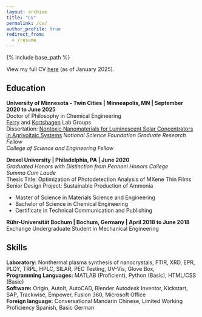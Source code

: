 ```yaml
---
layout: archive
title: "CV"
permalink: /cv/
author_profile: true
redirect_from:
  - /resume
---
```


{% include base_path %}

View my full CV [here](Loh_CV_5.pdf) (as of January 2025). 

## Education
**University of Minnesota - Twin Cities | Minneapolis, MN | September 2020 to June 2025**<br/>
Doctor of Philosophy in Chemical Engineering <br/>
[Ferry](https://ferry.cems.umn.edu/) and [Kortshagen](https://kortshagen.umn.edu/) Lab Groups <br/>
Dissertation: [Nontoxic Nanomaterials for Luminescent Solar Concentrators in Agrivoltaic Systems](https://www.proquest.com/docview/3234927280/fulltextPDF/1B0A1A2312074FD8PQ/1?accountid=14586&sourcetype=Dissertations%20&%20Theses)
*National Science Foundation Graduate Research Fellow*<br/>
*College of Science and Engineering Fellow*<br/>

**Drexel University | Philadelphia, PA | June 2020**<br/>
*Graduated Honors with Distinction from Pennoni Honors College*<br/>
*Summa Cum Laude*<br/>
Thesis Title: Optimization of Photodetection Analysis of MXene Thin Films<br/>
Senior Design Project: Sustainable Production of Ammonia<br/>
* Master of Science in Materials Science and Engineering
* Bachelor of Science in Chemical Engineering
* Certificate in Technical Communication and Publishing

**Rühr-Universität Bochum | Bochum, Germany | April 2018 to June 2018**<br/>
Exchange Undergraduate Student in Mechanical Engineering<br/>

## Skills
**Laboratory:** Nonthermal plasma synthesis of nanocrystals, FTIR, XRD, EPR, PLQY, TRPL, HPLC, SILAR, PEC Testing, UV-Vis, Glove Box,<br/>
**Programming Languages:** MATLAB (Proficient), Python (Basic), HTML/CSS (Basic)<br/>
**Software:** Origin, AutoIt, AutoCAD, Blender Autodesk Inventor, Kickstart, SAP, Trackwise, Empower, Fusion 360, Microsoft Office<br/>
**Foreign language:** Conversational Mandarin Chinese, Limited Working Proficiency Spanish, Basic German<br/>
  
